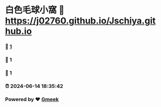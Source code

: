 # 白色毛球小窩 :link: https://j02760.github.io/Jschiya.github.io 
### :page_facing_up: [1](https://j02760.github.io/Jschiya.github.io/tag.html) 
### :speech_balloon: 1 
### :hibiscus: 1 
### :alarm_clock: 2024-06-14 18:35:42 
### Powered by :heart: [Gmeek](https://github.com/Meekdai/Gmeek)
